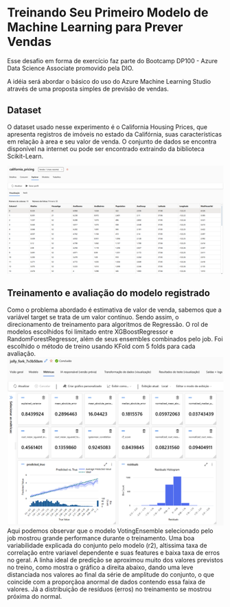 # Treinando Seu Primeiro Modelo de Machine Learning para Prever Vendas

Esse desafio em forma de exercício faz parte do Bootcamp DP100 - Azure Data Science Associate promovido pela DIO.

A idéia será abordar o básico do uso do Azure Machine Learning Studio através de uma proposta simples de previsão de vendas.

## Dataset

O dataset usado nesse experimento é o California Housing Prices, que apresenta registros de imóveis no estado da Califórnia, suas características em relação à area e seu valor de venda. O conjunto de dados se encontra disponível na internet ou pode ser encontrado extraindo da biblioteca Scikit-Learn.

![alt text](images/image.png)

## Treinamento e avaliação do modelo registrado
Como o problema abordado é estimativa de valor de venda, sabemos que a variável target se trata de um valor contínuo. Sendo assim, o direcionamento de treinamento para algoritmos de Regressão. O rol de modelos escolhidos foi limitado entre XGBoostRegressor e RandomForestRegressor, além de seus ensembles combinados pelo job. Foi escolhido o método de treino usando KFold com 5 folds para cada avaliação.
![alt text](images/image2.png)
Aqui podemos observar que o modelo VotingEnsemble selecionado pelo job mostrou grande performance durante o treinamento. Uma boa variabilidade explicada do conjunto pelo modelo (r2), altissima taxa de correlação entre variavel dependente e suas features e baixa taxa de erros no geral.
A linha ideal de predição se aproximou muito dos valores previstos no treino, como mostra o gráfico a direita abaixo, dando uma leve distanciada nos valores ao final da série de amplitude do conjunto, o que coincide com a proporçãoa anormal de dados contendo essa faixa de valores.
Já a distribuição de resíduos (erros) no treinamento se mostrou próxima do normal.



